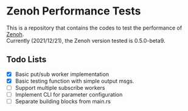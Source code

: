 # Zenoh Performance Tests

This is a repository that contains the codes to test the performance of [Zenoh](https://zenoh.io/).  
Currently (2021/12/21), the Zenoh version tested is 0.5.0-beta9.

## Todo Lists
- [x] Basic put/sub worker implementation
- [x] Basic testing function with simple output msgs.
- [ ] Support multiple subscribe workers
- [ ] Implement CLI for parameter configuration   
- [ ] Separate building blocks from main.rs 